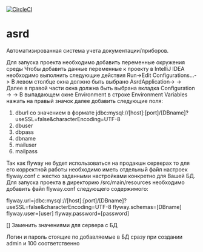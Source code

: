 [![CircleCI](https://circleci.com/gh/sportarty/asrd.svg?style=svg)](https://circleci.com/gh/sportarty/asrd)


# asrd
Автоматизированная система учета документации/приборов.


Для запуска проекта необходимо добавить переменные окружения среды
Чтобы добавить данные переменные к проекту в IntelliJ IDEA необходимо выполнить следующие действия
Run->Edit Configurations...-> В левом столбце окна должно быть выбрано AsrdApplication->
-> Далее в правой части окна должна быть выбрана вкладка Configuration ->
-> В выпадающем окне Environment в строке Environment Variables нажать на правый значок далее добавить 
следующие поля:
1) dburl со значением в формате jdbc:mysql://[host]:[port]/[DBname]?useSSL=false&characterEncoding=UTF-8
2) dbuser
3) dbpass
4) dbname
5) mailuser
6) mailpass


Так как flyway не будет использоваться на продакшн серверах то для его корректной работы необходимо иметь
отдельный файл настроек flyway.conf с жестко заданными настройками конкретно для Вашей БД.
Для запуска проекта в директорию /src/main/resources необходимо добавить файл flyway.conf
следующего содержимого:

flyway.url=jdbc:mysql://[host]:[port]/[DBname]?useSSL=false&characterEncoding=UTF-8
flyway.schemas=[DBname]
flyway.user=[user]
flyway.password=[password]

[] Заменить значениями для сервера с БД

Логин и пароль стоящие по добавляемые в БД сразу при создании admin и 100 соответственно

